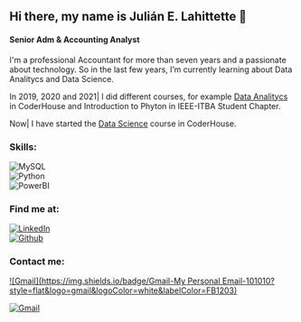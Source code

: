 ## Hi there, my name is Julián E. Lahittette 👋

#### Senior Adm & Accounting Analyst

I'm a professional Accountant for more than seven years and a passionate about technology. So in the last few years, I’m currently learning about Data Analitycs and Data Science.

In 2019, 2020 and 2021| I did different courses, for example [Data Analitycs](https://www.coderhouse.com/online/data-analytics) in CoderHouse and Introduction to Phyton in IEEE-ITBA Student Chapter.

Now| I have started the [Data Science](https://www.coderhouse.com/online/data-science) course in CoderHouse. 

### Skills:
![MySQL](https://img.shields.io/badge/MySQL-1DEB10?style=flat&logo=mysql&logoColor=white&labelColor=101010)</br>
![Python](https://img.shields.io/badge/Python-1045EB?style=flat&logo=python&logoColor=white&labelColor=101010)</br>
![PowerBI](https://img.shields.io/badge/PowerBI-EBE110?style=flat&logo=powerbi&logoColor=white&labelColor=101010)</br>

### Find me at:

[![LinkedIn](https://img.shields.io/badge/LinkedIn-Julian_Ezequiel_Lahittette-101010?style=flat&logo=linkedin&logoColor=white&labelColor=007785)</br>](https://www.linkedin.com/in/julian-ezequiel-lahittette/)
[![Github](https://img.shields.io/badge/Github-JuLahitte-101010?style=flat&logo=github&logoColor=white&labelColor=B70E03)</br>](https://julahitte.github.io/)

### Contact me:

[![Gmail](https://img.shields.io/badge/Gmail-My Personal Email-101010?style=flat&logo=gmail&logoColor=white&labelColor=FB1203)</br>](https://lahittette.julian@gmail.com/contact)

[![Gmail](https://img.shields.io/badge/Gmail-lahittette.julian@gmail.com-101010?style=flat&logo=gmail&logoColor=white&labelColor=FB1203)</br>](https://lahittette.julian.com/contact)

<!--
**JuLahitte/JuLahitte** is a ✨ _special_ ✨ repository because its `README.md` (this file) appears on your GitHub profile.

Here are some ideas to get you started:

- 🔭 I’m currently working on Accounting
- 🌱 I’m currently learning about Data Analitycs and Data Science
- 👯 I’m looking to collaborate on ...
- 🤔 I’m looking for help with ...
- 💬 Ask me about ...
- 📫 How to reach me: ...
- 😄 Pronouns: ...
- ⚡ Fun fact: ...
-->
